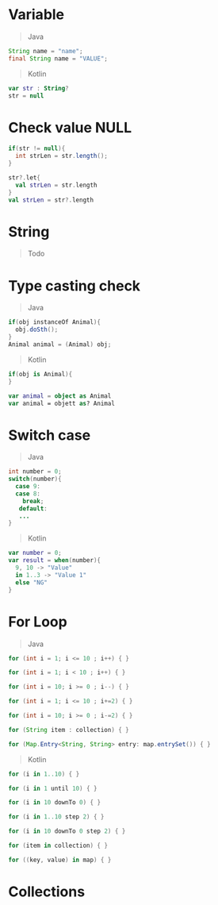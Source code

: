 # Variable
> Java

```java
String name = "name";
final String name = "VALUE";
```
> Kotlin

```kotlin
var str : String?
str = null
```

# Check value NULL
```java
if(str != null){
  int strLen = str.length();
}
```

```kotlin
str?.let{
  val strLen = str.length
}
val strLen = str?.length
```

# String
> Todo

# Type casting check
> Java
```java
if(obj instanceOf Animal){
  obj.doSth();
}
Animal animal = (Animal) obj;
```

> Kotlin
```kotlin
if(obj is Animal){
}

var animal = object as Animal
var animal = objett as? Animal
```
# Switch case
> Java
```java
int number = 0;
switch(number){
  case 9:
  case 8:
    break;
   default:
   ...
}
```
> Kotlin
```kotlin
var number = 0;
var result = when(number){
  9, 10 -> "Value"
  in 1..3 -> "Value 1"
  else "NG"
}
````

# For Loop
> Java
```java
for (int i = 1; i <= 10 ; i++) { }

for (int i = 1; i < 10 ; i++) { }

for (int i = 10; i >= 0 ; i--) { }

for (int i = 1; i <= 10 ; i+=2) { }

for (int i = 10; i >= 0 ; i-=2) { }

for (String item : collection) { }

for (Map.Entry<String, String> entry: map.entrySet()) { }
```

> Kotlin
```kotlin
for (i in 1..10) { }

for (i in 1 until 10) { }

for (i in 10 downTo 0) { }

for (i in 1..10 step 2) { }

for (i in 10 downTo 0 step 2) { }

for (item in collection) { }

for ((key, value) in map) { }
```

# Collections
